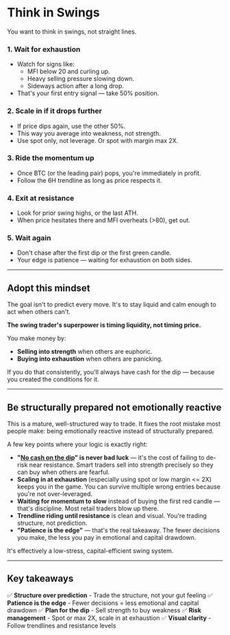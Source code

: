# Think in Swings

You want to think in swings, not straight lines.

### 1. Wait for exhaustion

- Watch for signs like:
  - MFI below 20 and curling up.
  - Heavy selling pressure slowing down.
  - Sideways action after a long drop.
- That's your first entry signal — take 50% position.

### 2. Scale in if it drops further

- If price dips again, use the other 50%.
- This way you average into weakness, not strength.
- Use spot only, not leverage. Or spot with margin max 2X.

### 3. Ride the momentum up

- Once BTC (or the leading pair) pops, you're immediately in profit.
- Follow the 6H trendline as long as price respects it.

### 4. Exit at resistance

- Look for prior swing highs, or the last ATH.
- When price hesitates there and MFI overheats (>80), get out.

### 5. Wait again

- Don't chase after the first dip or the first green candle.
- Your edge is patience — waiting for exhaustion on both sides.

---

## Adopt this mindset

The goal isn't to predict every move. It's to stay liquid and calm enough to act when others can't.

**The swing trader's superpower is timing liquidity, not timing price.**

You make money by:

- **Selling into strength** when others are euphoric.
- **Buying into exhaustion** when others are panicking.

If you do that consistently, you'll always have cash for the dip — because you created the conditions for it.

---

## Be structurally prepared not emotionally reactive

This is a mature, well-structured way to trade. It fixes the root mistake most people make: being emotionally reactive instead of structurally prepared.

A few key points where your logic is exactly right:

- **"[No cash on the dip](no-capital-for-a-dip.md)" is never bad luck** — it's the cost of failing to de-risk near resistance. Smart traders sell into strength precisely so they can buy when others are fearful.
- **Scaling in at exhaustion** (especially using spot or low margin <= 2X) keeps you in the game. You can survive multiple wrong entries because you're not over-leveraged.
- **Waiting for momentum to slow** instead of buying the first red candle — that's discipline. Most retail traders blow up there.
- **Trendline riding until resistance** is clean and visual. You're trading structure, not prediction.
- **"Patience is the edge"** — that's the real takeaway. The fewer decisions you make, the less you pay in emotional and capital drawdown.

It's effectively a low-stress, capital-efficient swing system.

---

## Key takeaways

✅ **Structure over prediction** - Trade the structure, not your gut feeling
✅ **Patience is the edge** - Fewer decisions = less emotional and capital drawdown
✅ **Plan for the dip** - Sell strength to buy weakness
✅ **Risk management** - Spot or max 2X, scale in at exhaustion
✅ **Visual clarity** - Follow trendlines and resistance levels
